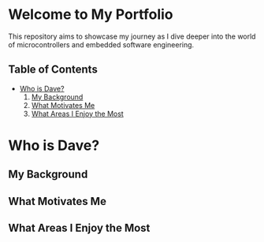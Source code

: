 # Welcome to My Portfolio

This repository aims to showcase my journey as I dive deeper into the world of microcontrollers and embedded software engineering. 

## Table of Contents

- [Who is Dave?](#who-is-dave)
  1. [My Background](#my-background)
  2. [What Motivates Me](#what-motivates-me)
  3. [What Areas I Enjoy the Most](#what-areas-i-enjoy-the-most)

# Who is Dave?


## My Background


## What Motivates Me


## What Areas I Enjoy the Most
